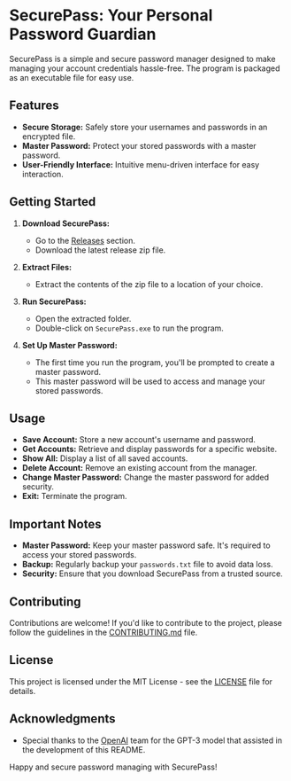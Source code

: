 # SecurePass: Your Personal Password Guardian

SecurePass is a simple and secure password manager designed to make managing your account credentials hassle-free. The program is packaged as an executable file for easy use.

## Features

- **Secure Storage:** Safely store your usernames and passwords in an encrypted file.
- **Master Password:** Protect your stored passwords with a master password.
- **User-Friendly Interface:** Intuitive menu-driven interface for easy interaction.

## Getting Started

1. **Download SecurePass:**
   - Go to the [Releases]([(https://github.com/lucifuge2003/SecurePass/tree/main)]) section.
   - Download the latest release zip file.

2. **Extract Files:**
   - Extract the contents of the zip file to a location of your choice.

3. **Run SecurePass:**
   - Open the extracted folder.
   - Double-click on `SecurePass.exe` to run the program.

4. **Set Up Master Password:**
   - The first time you run the program, you'll be prompted to create a master password.
   - This master password will be used to access and manage your stored passwords.

## Usage

- **Save Account:** Store a new account's username and password.
- **Get Accounts:** Retrieve and display passwords for a specific website.
- **Show All:** Display a list of all saved accounts.
- **Delete Account:** Remove an existing account from the manager.
- **Change Master Password:** Change the master password for added security.
- **Exit:** Terminate the program.

## Important Notes

- **Master Password:** Keep your master password safe. It's required to access your stored passwords.
- **Backup:** Regularly backup your `passwords.txt` file to avoid data loss.
- **Security:** Ensure that you download SecurePass from a trusted source.

## Contributing

Contributions are welcome! If you'd like to contribute to the project, please follow the guidelines in the [CONTRIBUTING.md](CONTRIBUTING.md) file.

## License

This project is licensed under the MIT License - see the [LICENSE](LICENSE) file for details.

## Acknowledgments

- Special thanks to the [OpenAI](https://www.openai.com/) team for the GPT-3 model that assisted in the development of this README.

Happy and secure password managing with SecurePass!

